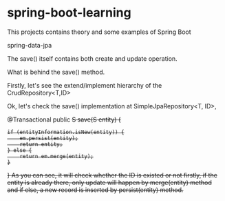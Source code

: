 # spring-boot-learning
This projects contains theory and some examples of Spring Boot

spring-data-jpa

The save() itself contains both create and update operation.

What is behind the save() method.

Firstly, let's see the extend/implement hierarchy of the CrudRepository<T,ID>

Ok, let's check the save() implementation at SimpleJpaRepository<T, ID>,

@Transactional
public <S extends T> S save(S entity) {

    if (entityInformation.isNew(entity)) {
        em.persist(entity);
        return entity;
    } else {
        return em.merge(entity);
    }
}
As you can see, it will check whether the ID is existed or not firstly,
if the entity is already there, only update will happen by merge(entity) method and 
if else, a new record is inserted by persist(entity) method.
